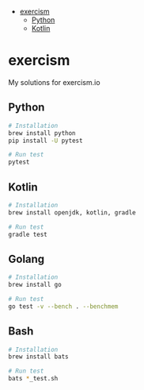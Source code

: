 - [exercism](#exercism)
  - [Python](#python)
  - [Kotlin](#kotlin)

# exercism

My solutions for exercism.io

## Python

```bash
# Installation
brew install python
pip install -U pytest

# Run test
pytest
```

## Kotlin

```bash
# Installation
brew install openjdk, kotlin, gradle

# Run test
gradle test
```

## Golang

```bash
# Installation
brew install go

# Run test
go test -v --bench . --benchmem
```

## Bash

```bash
# Installation
brew install bats

# Run test
bats *_test.sh
```
